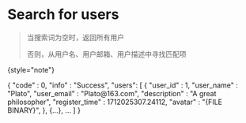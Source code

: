 # Search for users

> 当搜索词为空时，返回所有用户
> 
> 否则，从用户名、用户邮箱、用户描述中寻找匹配项
>
{style="note"}

<api-endpoint openapi-path="../cotalk.yaml" endpoint="/api/user/search" method="GET">

<response type="200">
<sample>
{
    "code" : 0,
    "info" : "Success",
    "users": [
        {
            "user_id" : 1,
            "user_name" : "Plato",
            "user_email" : "Plato@163.com",
            "description" : "A great philosopher",
            "register_time" : 1712025307.24112,
            "avatar" : "{FILE BINARY}",
        },
        {...},
        ...
    ]
}
</sample>
</response>

</api-endpoint>